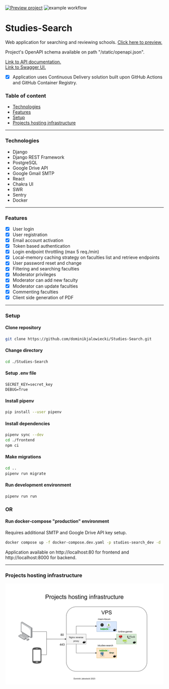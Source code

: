[![Preview project](https://img.shields.io/static/v1?label=Django&message=Preview&color=green&style=flat&logo=Django)][preview]
![example workflow](https://github.com/dominikjalowiecki/Studies-Search/actions/workflows/publishimages.yml/badge.svg)

# Studies-Search

Web application for searching and reviewing schools. [Click here to preview.][preview]

Project's OpenAPI schema available on path "/static/openapi.json". <br/>

[Link to API documentation.](https://djalowiecki.toadres.pl/studies-search/api/static/api_documentation.html)<br/>
[Link to Swagger UI.](https://djalowiecki.toadres.pl/studies-search/api/static/swagger/index.html)

- [x] Application uses Continuous Delivery solution built upon GitHub Actions and GitHub Container Registry.

[preview]: https://djalowiecki.toadres.pl/studies-search/

### Table of content

- [Technologies](#technologies)
- [Features](#features)
- [Setup](#setup)
- [Projects hosting infrastructure](#projects-hosting-infrastructure)

---

### Technologies

- Django
- Django REST Framework
- PostgreSQL
- Google Drive API
- Google Gmail SMTP
- React
- Chakra UI
- SWR
- Sentry
- Docker

---

### Features

- [x] User login
- [x] User registration
- [x] Email account activation
- [x] Token based authentication
- [x] Login endpoint throttling (max 5 req./min)
- [x] Local-memory caching strategy on faculties list and retrieve endpoints
- [x] User password reset and change
- [x] Filtering and searching faculties
- [x] Moderator privileges
- [x] Moderator can add new faculty
- [x] Moderator can update faculties
- [x] Commenting faculties
- [x] Client side generation of PDF

---

### Setup

#### Clone repository

```bash
git clone https://github.com/dominikjalowiecki/Studies-Search.git
```

#### Change directory

```bash
cd ./Studies-Search
```

#### Setup .env file

```
SECRET_KEY=secret_key
DEBUG=True
```

#### Install pipenv

```bash
pip install --user pipenv
```

#### Install dependencies

```bash
pipenv sync --dev
cd ./frontend
npm ci
```

#### Make migrations

```bash
cd ..
pipenv run migrate
```

#### Run development environment

```bash
pipenv run run
```

### OR

#### Run docker-compose "production" environment

Requires additional SMTP and Google Drive API key setup.

```bash
docker compose up -f docker-compose.dev.yaml -p studies-search_dev -d
```

Application available on http://localhost:80 for frontend and http://localhost:8000 for backend.

---

### Projects hosting infrastructure

![Projects hosting infrastructure](/images/vps_infrastructure.drawio.png)
